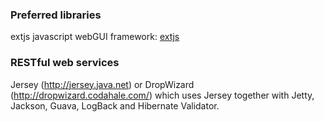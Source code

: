 ### Preferred libraries
extjs javascript webGUI framework: [extjs](http://www.sencha.com/products/extjs/)

### RESTful web services

Jersey (http://jersey.java.net) or DropWizard (http://dropwizard.codahale.com/) which uses Jersey together with Jetty, Jackson, Guava, LogBack and Hibernate Validator.
